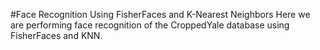 #Face Recognition Using FisherFaces and K-Nearest Neighbors
Here we are performing face recognition of the CroppedYale database using FisherFaces and KNN. 
